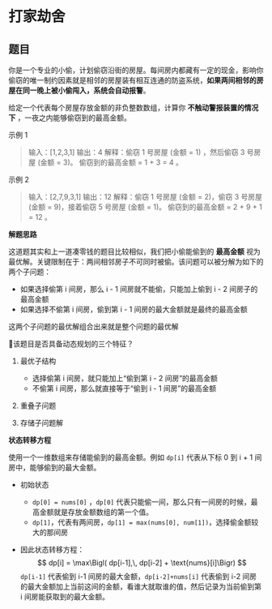 # 打家劫舍

## 题目

你是一个专业的小偷，计划偷窃沿街的房屋。每间房内都藏有一定的现金，影响你偷窃的唯一制约因素就是相邻的房屋装有相互连通的防盗系统，**如果两间相邻的房屋在同一晚上被小偷闯入，系统会自动报警**。

给定一个代表每个房屋存放金额的非负整数数组，计算你 **不触动警报装置的情况下** ，一夜之内能够偷窃到的最高金额。

示例 1

>输入：[1,2,3,1]
>输出：4
>解释：偷窃 1 号房屋 (金额 = 1) ，然后偷窃 3 号房屋 (金额 = 3)。
>偷窃到的最高金额 = 1 + 3 = 4 。

示例 2

>输入：[2,7,9,3,1]
>输出：12
>解释：偷窃 1 号房屋 (金额 = 2)，偷窃 3 号房屋 (金额 = 9)，接着偷窃 5 号房屋 (金额 = 1)。
>偷窃到的最高金额 = 2 + 9 + 1 = 12 。



**解题思路**

这道题其实和上一道凑零钱的题目比较相似，我们把小偷能偷到的 **最高金额** 视为最优解。关键限制在于：两间相邻房子不可同时被偷。该问题可以被分解为如下的两个子问题：

- 如果选择偷第 i 间房，那么 i - 1 间房就不能偷，只能加上偷到 i - 2 间房子的最高金额
- 如果选择不偷第 i 间房，偷到第 i - 1 间房的最大金额就是最终的最高金额

这两个子问题的最优解组合出来就是整个问题的最优解



🙋该题目是否具备动态规划的三个特征？

1. 最优子结构
   - 选择偷第 i 间房，就只能加上“偷到第 i - 2 间房”的最高金额
   - 不偷第 i 间房，那么就直接等于“偷到 i - 1 间房”的最高金额

2. 重叠子问题

3. 存储子问题解



**状态转移方程**

使用一个一维数组来存储能偷到的最高金额。例如 `dp[i]` 代表从下标 0 到 i + 1 间房中，能够偷到的最大金额。

- 初始状态
  - `dp[0] = nums[0]` ，`dp[0]` 代表只能偷一间，那么只有一间房的时候，最高金额就是存放金额数组的第一个值。
  - `dp[1]`，代表有两间房，`dp[1] = max(nums[0], num[1])`，选择偷金额较大的那间房

- 因此状态转移方程：
  $$
  dp[i] = \max\Bigl( dp[i-1],\, dp[i-2] + \text{nums}[i]\Bigr)
  $$
  `dp[i-1]` 代表偷到 i-1 间房的最大金额，`dp[i-2]+nums[i]` 代表偷到 i-2 间房的最大金额加上当前这间的金额，看谁大就取谁的值，然后记录为当前偷到第 i 间房能获取到的最大金额。